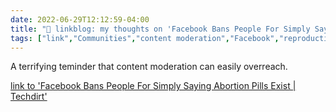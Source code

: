 ```yaml
---
date: 2022-06-29T12:12:59-04:00
title: "🔗 linkblog: my thoughts on 'Facebook Bans People For Simply Saying Abortion Pills Exist | Techdirt'"
tags: ["link","Communities","content moderation","Facebook","reproductive rights"]
---
```

A terrifying teminder that content moderation can easily overreach.
 

[link to 'Facebook Bans People For Simply Saying Abortion Pills Exist | Techdirt'](https://www.techdirt.com/2022/06/29/facebook-bans-people-for-simply-saying-abortion-pills-exist/)
